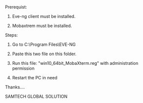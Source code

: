 

Prerequist:

1) Eve-ng client must be installed.

2) Mobaxtrem must be installed.

Steps:

1) Go to C:\Program Files\EVE-NG

2) Paste this two file on this folder.

3) Run this file: "win10_64bit_MobaXterm.reg" with administration permission

4) Restart the PC in need



Thanks....

SAMTECH GLOBAL SOLUTION

